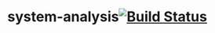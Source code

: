 # system-analysis[![Build Status](https://travis-ci.org/lamtev/system-analysis.svg?branch=master)](https://travis-ci.org/lamtev/system-analysis)
